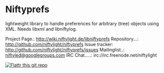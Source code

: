 Niftyprefs
==========

lightweight library to handle preferences for arbitrary (tree) objects using
XML. Needs libxml and libniftylog.



Project Page.: http://wiki.niftylight.de/libniftyprefs
Repository...: http://github.com/niftylight/niftyprefs
Issue tracker: http://github.com/niftylight/niftyprefs/issues
Mailinglist..: niftyled@googlegroups.com
IRC Chat.....: irc://irc.freenode.net/niftylight

[![Flattr this git repo](http://api.flattr.com/button/flattr-badge-large.png)](https://flattr.com/thing/1345750/niftyled)

